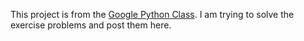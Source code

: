 This project is from the [Google Python Class](https://developers.google.com/edu/python/). I am trying to solve the exercise problems and post them here.

